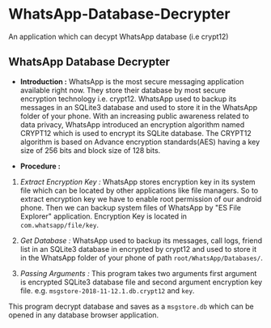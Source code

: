 # WhatsApp-Database-Decrypter
An application which can decypt WhatsApp database (i.e crypt12)

**WhatsApp Database Decrypter**
-

- **Introduction :** WhatsApp is the most secure messaging application available right now. They store their database by most secure encryption technology i.e. crypt12.  WhatsApp used to backup its messages in an SQLite3 database and used to store it in the WhatsApp folder of your phone. With an increasing public awareness related to data privacy, WhatsApp introduced an encryption algorithm named CRYPT12 which is used to encrypt its SQLite database. The CRYPT12 algorithm is based on Advance encryption standards(AES) having a key size of 256 bits and block size of 128 bits.

- **Procedure :** 
1. _Extract Encryption Key :_ WhatsApp stores encryption key in its system file which can be located by other applications like file managers. So to extract encryption key we have to enable root permission of our android phone. Then we can backup system files of WhatsApp by "ES File Explorer" application. Encryption Key is located in `com.whatsapp/file/key`.

2. _Get Database :_ WhatsApp used to backup its messages, call logs, friend list in an SQLite3 database in encrypted by crypt12 and used to store it in the WhatsApp folder of your phone of path `root/WhatsApp/Databases/`.

3. _Passing Arguments :_ This program takes two arguments first argument is encrypted SQLite3 database file and second argument encryption key file. e.g. `msgstore-2018-11-12.1.db.crypt12` and `key`. 

This program decrypt database and saves as a `msgstore.db` which can be opened in any database browser application.

